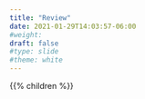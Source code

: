 ```yaml
---
title: "Review"
date: 2021-01-29T14:03:57-06:00
#weight: 
draft: false
#type: slide
#theme: white
---
```


{{% children %}}

